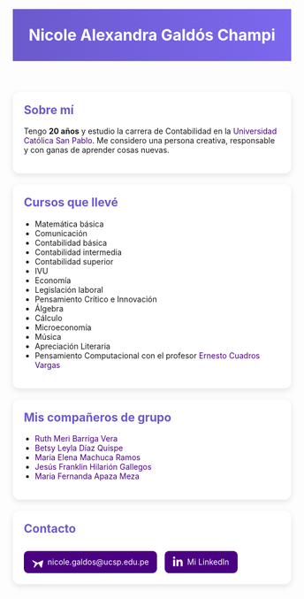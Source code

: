 <!DOCTYPE html>
<html lang="es">
<head>
  <meta charset="UTF-8" />
  <meta name="viewport" content="width=device-width, initial-scale=1.0" />
  <title>Nicole Alexandra Galdós Champi</title>
  <style>
    :root {
      --color-principal: #6a5acd;
      --color-secundario: #e6e6fa;
      --color-fondo: #fdfdff;
      --color-texto: #333;
      --color-boton: #4b0082;
      --color-hover: #7b68ee;
    }

    body {
      font-family: 'Segoe UI', sans-serif;
      margin: 0;
      padding: 0;
      background-color: var(--color-fondo);
      color: var(--color-texto);
    }

    header {
      background: linear-gradient(to right, var(--color-principal), var(--color-hover));
      color: white;
      padding: 30px 20px;
      text-align: center;
    }

    header h1 {
      margin: 0;
      font-size: 2em;
    }

    section {
      background-color: white;
      margin: 20px auto;
      padding: 20px;
      max-width: 850px;
      border-radius: 12px;
      box-shadow: 0 4px 12px rgba(0, 0, 0, 0.1);
    }

    h2 {
      color: var(--color-principal);
      margin-top: 0;
    }

    ul {
      padding-left: 20px;
    }

    a {
      color: var(--color-boton);
      text-decoration: none;
    }

    a:hover {
      text-decoration: underline;
      color: var(--color-hover);
    }

    .gmail-button, .linkedin-button {
      display: inline-flex;
      align-items: center;
      background-color: var(--color-boton);
      color: white;
      padding: 10px 15px;
      margin: 10px 10px 0 0;
      border-radius: 8px;
      text-decoration: none;
      transition: background-color 0.3s;
    }

    .gmail-button:hover, .linkedin-button:hover {
      background-color: var(--color-hover);
    }

    svg {
      margin-right: 8px;
    }

    @media (max-width: 600px) {
      body {
        font-size: 16px;
      }

      section {
        margin: 10px;
        padding: 15px;
      }

      .gmail-button, .linkedin-button {
        flex-direction: row;
        width: 100%;
        justify-content: center;
      }
    }
  </style>
</head>
<body>

<header>
  <h1>Nicole Alexandra Galdós Champi</h1>
</header>

<section id="sobre-mi">
  <h2>Sobre mí</h2>
  <p>
    Tengo <strong>20 años</strong> y estudio la carrera de Contabilidad en la
    <a href="https://ucsp.edu.pe/" target="_blank">Universidad Católica San Pablo</a>. Me considero una persona creativa, responsable y con ganas de aprender cosas nuevas.
  </p>
</section>

<section id="cursos">
  <h2>Cursos que llevé</h2>
  <ul>
    <li>Matemática básica</li>
    <li>Comunicación</li>
    <li>Contabilidad básica</li>
    <li>Contabilidad intermedia</li>
    <li>Contabilidad superior</li>
    <li>IVU</li>
    <li>Economía</li>
    <li>Legislación laboral</li>
    <li>Pensamiento Crítico e Innovación</li>
    <li>Álgebra</li>
    <li>Cálculo</li>
    <li>Microeconomía</li>
    <li>Música</li>
    <li>Apreciación Literaria</li>
    <li>
      Pensamiento Computacional con el profesor 
      <a href="https://www.linkedin.com/in/ecuadrosv" target="_blank">
        Ernesto Cuadros Vargas
      </a>
    </li>
  </ul>
</section>

<section id="compañeros">
  <h2>Mis compañeros de grupo</h2>
  <ul>
    <li><a href="https://ruthmerybg.github.io/RuthMeryBarrigaVera/" target="_blank">Ruth Meri Barriga Vera</a></li>
    <li><a href="https://betsy0702.github.io/Betsy-Leyla-Diaz-Quispe/" target="_blank">Betsy Leyla Díaz Quispe</a></li>
    <li><a href="https://mariaelena.neocities.org/" target="_blank">Maria Elena Machuca Ramos</a></li>
    <li><a href="https://franklinhilarion.github.io/franklinhilarion/" target="_blank">Jesús Franklin Hilarión Gallegos</a></li>
    <li><a href="https://mariafernandaapazameza.github.io/Maria-Fernanda-Apaza-Meza/" target="_blank">Maria Fernanda Apaza Meza</a></li>
  </ul>
</section>

<section id="contacto">
  <h2>Contacto</h2>
  <a class="gmail-button" href="mailto:nicole.galdos@ucsp.edu.pe" target="_blank">
    <svg xmlns="http://www.w3.org/2000/svg" height="20" viewBox="0 0 512 512" fill="white">
      <path d="M502.3 190.8c6.6 5.2 9.7 13.6 7.8 21.7l-65.7 296.3c-1.9 8.1-9.4 13.2-17.5 12.5-7.1-.6-13.6-4.8-16.4-11.2L288 320 103.5 509.1c-5.7 6.3-14.5 7.6-21.7 3.1-7.2-4.6-10.4-13.6-7.4-21.4L140 320 14.4 212.5c-7.2-6.4-8.7-17-3.2-24.9 5.6-8 15.8-10.7 24.2-6.3L256 288l224.8-106.7c7.7-3.7 17.1-1.3 21.5 5.5z"/>
    </svg>
    nicole.galdos@ucsp.edu.pe
  </a>

  <a class="linkedin-button" href="https://www.linkedin.com/in/nicolealexandragaldoschampi-568387326" target="_blank">
    <svg xmlns="http://www.w3.org/2000/svg" height="20" viewBox="0 0 448 512" fill="white">
      <path d="M100.28 448H7.4V148.9h92.88zm-46.44-338A53.66 53.66 0 1 1 107.5 56.34 53.66 53.66 0 0 1 53.84 110zM447.9 448h-92.4V302.4c0-34.7-.7-79.3-48.3-79.3-48.3 0-55.7 37.7-55.7 76.6V448h-92.4V148.9h88.7v40.8h1.3c12.4-23.5 42.7-48.3 87.9-48.3 94 0 111.3 61.9 111.3 142.3V448z"/>
    </svg>
    Mi LinkedIn
  </a>
</section>

</body>
</html>
